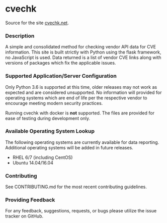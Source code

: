 # cvechk
Source for the site [cvechk.net](https://cvechk.net).

### Description
A simple and consolidated method for checking vendor API data for CVE information. This site is built strictly with Python using the flask framework, no JavaScript is used. Data returned is a list of vendor CVE links along with versions of packages which fix the applicable issues.

### Supported Application/Server Configuration
Only Python 3.6 is supported at this time, older releases may not work as expected and are considered unsupported.
No information will provided for operating systems which are end of life per the respective vendor to encourage meeting modern security practices.

Running cvechk with docker is **not** supported. The files are provided for ease of testing during development only.

### Available Operating System Lookup
The following operating systems are currently available for data reporting.
Additional operating systems will be added in future releases.

- RHEL 6/7 (including CentOS)
- Ubuntu 14.04/16.04

### Contributing
See CONTRIBUTING.md for the most recent contributing guidelines.

### Providing Feedback
For any feedback, suggestions, requests, or bugs please utilize the issue tracker on GitHub.
